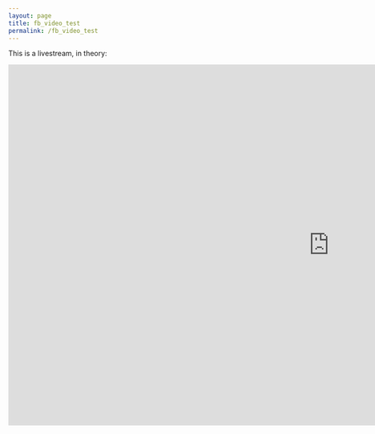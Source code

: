 ```yaml
---
layout: page
title: fb_video_test
permalink: /fb_video_test
---
```



This is a livestream, in theory:

<iframe 
      src='https://www.facebook.com/davidbstein/videos/10215756201798360/'
      width='1280' 
      height='720'
      frameborder='0'>
</iframe>